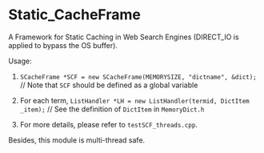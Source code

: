 Static_CacheFrame
=================

A Framework for Static Caching in Web Search Engines (DIRECT_IO is applied to bypass the OS buffer).

Usage:

1) `SCacheFrame *SCF = new SCacheFrame(MEMORYSIZE, "dictname", &dict);`
// Note that `SCF` should be defined as a global variable

2) For each term, `ListHandler *LH = new ListHandler(termid, DictItem _item);`
// See the definition of `DictItem` in `MemoryDict.h`

3) For more details, please refer to `testSCF_threads.cpp`.

Besides, this module is multi-thread safe.
